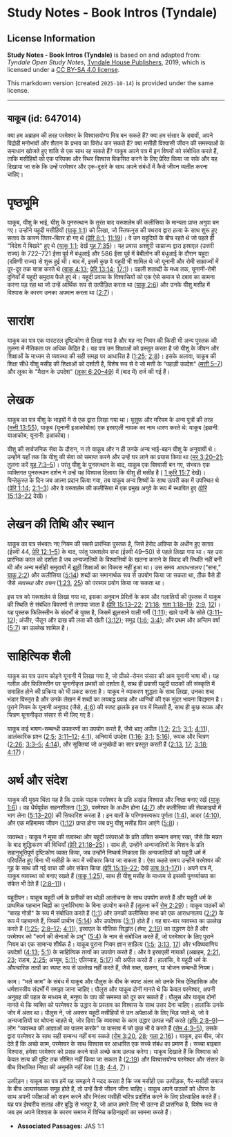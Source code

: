 # Study Notes - Book Intros (Tyndale)

## License Information

**Study Notes - Book Intros (Tyndale)** is based on and adapted from: _Tyndale Open Study Notes_, [Tyndale House Publishers](https://tyndaleopenresources.com/), 2019, which is licensed under a [CC BY-SA 4.0 license](https://creativecommons.org/licenses/by-sa/4.0/legalcode.en).

This markdown version (created `2025-10-14`) is provided under the same license.



--------------------------------

## याकूब (id: 647014)

क्या हम अब्राहम की तरह परमेश्वर के विश्वासयोग्य मित्र बन सकते हैं? क्या हम संसार के दबावों, अपने विद्रोही मनोभावों और शैतान के प्रभाव का विरोध कर सकते हैं? क्या मसीही विश्वासी जीवन की समस्याओं के समाधान खोजते हुए शांति से एक साथ रह सकते हैं? याकूब अपने पत्र में इन विषयों को संबोधित करते हैं, ताकि मसीहियों को एक परिपक्व और स्थिर विश्वास विकसित करने के लिए प्रेरित किया जा सके और यह दिखाया जा सके कि उन्हें परमेश्वर और एक\-दूसरे के साथ अपने संबंधों में कैसे जीवन व्यतीत करना चाहिए।

पृष्ठभूमि
=========

याकूब, यीशु के भाई, यीशु के पुनरुत्थान के तुरंत बाद यरूशलेम की कलीसिया के मान्यता प्राप्त अगुवा बन गए। उन्होंने यहूदी मसीहियों ([याकू 1:1](https://ref.ly/Jas1:1)) को लिखा, जो स्तिफनुस की पथराव द्वारा हत्या के साथ शुरू हुए सताव के कारण तितर\-बितर हो गए थे ([प्रेरि 8:1](https://ref.ly/Acts8:1); [11:19](https://ref.ly/Acts11:19))। वे उन यहूदियों के बीच रहते थे जो पहले ही "विदेश में बिखरे" हुए थे ([याकू 1:1](https://ref.ly/Jas1:1); देखें [यूह 7:35](https://ref.ly/John7:35))। यह प्रवास अश्शूरी साम्राज्य द्वारा इस्राएल (उत्तरी राज्य) के 722–721 ईसा पूर्व में बंधुआई और 586 ईसा पूर्व में बेबीलोन की बंधुआई के दौरान यहूदा (दक्षिणी राज्य) से शुरू हुई थी। बाद में, इसमें कुछ वे यहूदी भी शामिल थे जो यूनानी और रोमी साम्राज्यों में दूर\-दूर तक यात्रा करते थे ([याकू 4:13](https://ref.ly/Jas4:13); [प्रेरि 13:14](https://ref.ly/Acts13:14); [17:1](https://ref.ly/Acts17:1))। पहली शताब्दी के मध्य तक, यूनानी\-रोमी दुनियाँ में यहूदी समुदाय फैले हुए थे। यहूदी प्रवास के विश्वासियों को एक ऐसे समाज से दबाव का सामना करना पड़ रहा था जो उन्हें आर्थिक रूप से उत्पीड़ित करता था ([याकू 2:6](https://ref.ly/Jas2:6)) और उनके यीशु मसीह में विश्वास के कारण उनका अपमान करता था ([2:7](https://ref.ly/Jas2:7))।

सारांश
======

याकूब का पत्र एक पास्टरल दृष्टिकोण से लिखा गया है और यह नए नियम की किसी भी अन्य पुस्तक की तुलना में नैतिकता पर अधिक केंद्रित है। यह पत्र उन शिक्षाओं को प्रस्तुत करता है जो यीशु के जीवन और शिक्षाओं के माध्यम से व्यवस्था की सही समझ पर आधारित है ([1:25](https://ref.ly/Jas1:25); [2:8](https://ref.ly/Jas2:8))। इसके अलावा, याकूब की शिक्षा सीधे यीशु मसीह की शिक्षाओं को दर्शाती है, विशेष रूप से वे जो मत्ती के "पहाड़ी उपदेश" ([मत्ती 5–7](https://ref.ly/Matt5:1-Matt7:29)) और लूका के "मैदान के उपदेश" ([लूका 6:20–49](https://ref.ly/Luke6:20-Luke6:49)) में (बाद में) दर्ज की गई हैं।

लेखक
====

याकूब का पत्र यीशु के भाइयों में से एक द्वारा लिखा गया था। यूसुफ और मरियम के अन्य पुत्रों की तरह ([मत्ती 13:55](https://ref.ly/Matt13:55)), याकूब (यूनानी इआकोबोस) एक इस्राएली नायक का नाम धारण करते थे: याकूब (इब्रानी: याआकोब; यूनानी: इआकोब)।

यीशु की सार्वजनिक सेवा के दौरान, न तो याकूब और न ही उनके अन्य भाई\-बहन यीशु के अनुयायी थे। उन्होंने यहाँ तक कि यीशु की सेवा को समाप्त करने और उन्हें घर लाने का प्रयास किया था ([मर 3:20–21](https://ref.ly/Mark3:20-Mark3:21); तुलना करें [यूह 7:3–5](https://ref.ly/John7:3-John7:5))। परंतु यीशु के पुनरुत्थान के बाद, याकूब एक विश्वासी बन गए, संभवतः एक व्यक्तिगत पुनरुत्थान दर्शन ने उन्हें यह विश्वास दिलाया कि यीशु ही मसीह है ( [1 कुरि 15:7](https://ref.ly/1Cor15:7) देखें)। पिन्तेकुस्त के दिन जब आत्मा प्रदान किया गया, तब याकूब अन्य शिष्यों के साथ ऊपरी कक्ष में उपस्थित थे ([प्रेरि 1:14](https://ref.ly/Acts1:14); [2:1–3](https://ref.ly/Acts2:1-Acts2:3)) और वे यरूशलेम की कलीसिया में एक प्रमुख अगुवे के रूप में स्थापित हुए ([प्रेरि 15:13–22](https://ref.ly/Acts15:13-Acts15:22) देखें)।

लेखन की तिथि और स्थान
=====================

याकूब का पत्र संभवतः नए नियम की सबसे प्रारंभिक पुस्तक है, जिसे हेरोद अग्रिप्पा के अधीन हुए सताव (ईस्वी 44, [प्रेरि 12:1–5](https://ref.ly/Acts12:1-Acts12:5)) के बाद, परंतु यरूशलेम सभा (ईस्वी 49–50\) से पहले लिखा गया था। यह उस प्रारंभिक काल को दर्शाता है जब अन्यजातियों के विश्वासियों के खतना कराने के विवाद की स्थिति नहीं बनी थी और अन्य मसीही समुदायों में झूठी शिक्षाओं का विकास नहीं हुआ था। उस समय *आराधनालय* (“सभा,” [याकू 2:2](https://ref.ly/Jas2:2)) और कलीसिया ([5:14](https://ref.ly/Jas5:14)) शब्दों का समानार्थक रूप से उपयोग किया जा सकता था, ठीक वैसे ही जैसे *व्यवस्था* और *वचन* ([1:23](https://ref.ly/Jas1:23), [25](https://ref.ly/Jas1:25)) को परस्पर प्रयोग किया जा सकता था। 

इस पत्र को यरूशलेम से लिखा गया था, इसका अनुमान प्रेरितों के काम और गलातियों की पुस्तक में याकूब की स्थिति से संबंधित विवरणों से लगाया जाता है ([प्रेरि 15:13–22](https://ref.ly/Acts15:13-Acts15:22); [21:18](https://ref.ly/Acts21:18); [गला 1:18–19](https://ref.ly/Gal1:18-Gal1:19); [2:9](https://ref.ly/Gal2:9), [12](https://ref.ly/Gal2:12))। यह पुस्तक फिलिस्तीन के संदर्भों से युक्त है, जिसमें झुलसाने वाली गर्मी ([1:11](https://ref.ly/Jas1:11)); खारे पानी के सोते ([3:11–12](https://ref.ly/Jas3:11-Jas3:12)); अंजीर, जैतून और दाख की लता की खेती ([3:12](https://ref.ly/Jas3:12)); समुद्र ([1:6](https://ref.ly/Jas1:6); [3:4](https://ref.ly/Jas3:4)); और प्रथम और अन्तिम वर्षा ([5:7](https://ref.ly/Jas5:7)) का उल्लेख शामिल है।

साहित्यिक शैली
==============

याकूब का पत्र उत्तम कोइने यूनानी में लिखा गया है, जो ग्रीको\-रोमन संसार की आम यूनानी भाषा थी। यह गलील और फिलिस्तीन पर यूनानीकृत प्रभावों को दर्शाता है, साथ ही प्रवासी यहूदी पाठकों की संस्कृति में समाहित होने की प्रक्रिया को भी प्रकट करता है। याकूब ने व्याकरण शुद्धता के साथ लिखा, उनका शब्द भंडार विस्तृत है और उनके लेखन में शब्दों का लयबद्ध प्रवाह और ध्वनियों की एक सुंदर भावना विद्यमान है। पुराने नियम के यूनानी अनुवाद (जैसे, [4:6](https://ref.ly/Jas4:6)) की स्पष्ट झलकें इस पत्र में मिलती हैं, साथ ही कुछ रूपक और चित्रण यूनानीकृत संसार से भी लिए गए हैं।

याकूब कई भाषण\-सम्बन्धी उपकरणों का उपयोग करते हैं, जैसे भ्रातृ अपील ([1:2](https://ref.ly/Jas1:2); [2:1](https://ref.ly/Jas2:1); [3:1](https://ref.ly/Jas3:1); [4:11](https://ref.ly/Jas4:11)), आलंकारिक प्रश्न ([2:5](https://ref.ly/Jas2:5); [3:11–12](https://ref.ly/Jas3:11-Jas3:12); [4:1](https://ref.ly/Jas4:1)), अनिवार्य उपदेश ([1:16](https://ref.ly/Jas1:16); [3:1](https://ref.ly/Jas3:1); [5:16](https://ref.ly/Jas5:16)), रूपक और चित्रण ([2:26](https://ref.ly/Jas2:26); [3:3–5](https://ref.ly/Jas3:3-Jas3:5); [4:14](https://ref.ly/Jas4:14)), और सूक्तियां जो अनुच्छेदों का सार प्रस्तुत करती हैं ([2:13](https://ref.ly/Jas2:13), [17](https://ref.ly/Jas2:17); [3:18](https://ref.ly/Jas3:18); [4:17](https://ref.ly/Jas4:17))।

अर्थ और संदेश
=============

याकूब की मुख्य चिंता यह है कि उसके पाठक परमेश्वर के प्रति अखंड विश्वास और निष्ठा बनाए रखें ([याकू 1:6](https://ref.ly/Jas1:6))। वह धैर्यपूर्वक सहनशीलता ([1:3](https://ref.ly/Jas1:3)), परमेश्वर के अधीन होना ([4:7](https://ref.ly/Jas4:7)) और कलीसिया की सेवकाइयों में भाग लेना ([5:13–20](https://ref.ly/Jas5:13-Jas5:20)) की सिफारिश करता है। इन बातों के परिणामस्वरूप पूर्णता ([1:4](https://ref.ly/Jas1:4)), आदर ([4:10](https://ref.ly/Jas4:10)), और एक महिमामय जीवन ([1:12](https://ref.ly/Jas1:12)) प्राप्त होगा जब प्रभु यीशु मसीह फिर आएंगे ([5:8](https://ref.ly/Jas5:8))।

व्यवस्था। याकूब ने मूसा की व्यवस्था और यहूदी परंपराओं के प्रति उचित सम्मान बनाए रखा, जैसे कि मन्नत के बाद शुद्धिकरण की विधियाँ ([प्रेरि 21:18–25](https://ref.ly/Acts21:18-Acts21:25))। साथ ही, उन्होंने अन्यजातियों के मिशन के प्रति सहानुभूतिपूर्ण दृष्टिकोण व्यक्त किया, जब उन्होंने निष्कर्ष निकाला कि अन्यजातियों को यहूदी धर्म में परिवर्तित हुए बिना भी मसीही के रूप में स्वीकार किया जा सकता है। ऐसा कहते समय उन्होंने परमेश्वर की नूह के साथ की गई वाचा की ओर संकेत किया ([प्रेरि 15:19–22](https://ref.ly/Acts15:19-Acts15:22); देखें [उत्प 9:1–17](https://ref.ly/Gen9:1-Gen9:17)))। अपने पत्र में, याकूब व्यवस्था को बनाए रखते हैं ([याकू 1:25](https://ref.ly/Jas1:25)), साथ ही यीशु मसीह के माध्यम से इसकी पुनर्व्याख्या का संकेत भी देते हैं ([2:8–11](https://ref.ly/Jas2:8-Jas2:11))।

यहूदीपन। याकूब यहूदी धर्म के प्रतीकों का थोड़ी आलोचना के साथ उपयोग करते हैं और यहूदी धर्म के प्राथमिक पहचान चिह्नों का पुनर्परिभाषा के बिना उपयोग करते हैं (तुलना करें [रोम 2:29](https://ref.ly/Rom2:29))। याकूब पाठकों को "बारह गोत्रों" के रूप में संबोधित करते हैं ([1:1](https://ref.ly/Jas1:1)) और उनकी कलीसिया सभा को एक आराधनालय ([2:2](https://ref.ly/Jas2:2)) के रूप में पहचानते हैं, जिसमें प्राचीन ([5:14](https://ref.ly/Jas5:14)) और उपदेशक ([3:1](https://ref.ly/Jas3:1)) होते हैं। वह बार\-बार व्यवस्था का उल्लेख करते हैं ([1:25](https://ref.ly/Jas1:25); [2:8–12](https://ref.ly/Jas2:8-Jas2:12); [4:11](https://ref.ly/Jas4:11)), इस्राएल के मौलिक सिद्धांत (*शेमा*, [2:19](https://ref.ly/Jas2:19)) का उद्धरण देते हैं और परमेश्वर को "स्वर्ग की सेनाओं के प्रभु" ([5:4](https://ref.ly/Jas5:4)) के नाम से संबोधित करते हैं, जो परमेश्वर के लिए पुराने नियम का एक सामान्य शीर्षक है। याकूब पुराना नियम ज्ञान साहित्य ([1:5](https://ref.ly/Jas1:5); [3:13](https://ref.ly/Jas3:13), [17](https://ref.ly/Jas3:17)) और भविष्यवाणिय उपदेशों ([4:13](https://ref.ly/Jas4:13); [5:1](https://ref.ly/Jas5:1)) के साहित्यिक तत्वों का उपयोग करते हैं। और वे इस्राएली नायकों (अब्राहम, [2:21](https://ref.ly/Jas2:21), [23](https://ref.ly/Jas2:23); राहाब, [2:25](https://ref.ly/Jas2:25); अय्यूब, [5:11](https://ref.ly/Jas5:11); एलिय्याह, [5:17](https://ref.ly/Jas5:17)) की अपील करते हैं। हालांकि, वे यहूदी धर्म के औपचारिक तत्वों का स्पष्ट रूप से उल्लेख नहीं करते हैं, जैसे सब्त, खतना, या भोजन सम्बन्धी नियम।

काम। “भले काम” के संबंध में याकूब और पौलुस के बीच के स्पष्ट अंतर को उनके भिन्न ऐतिहासिक और धर्मशास्त्रीय संदर्भों में समझा जाना चाहिए। पौलुस और याकूब दोनों मानते थे कि केवल परमेश्वर, अपनी अनुग्रह की पहल के माध्यम से, मनुष्य के पाप की समस्या को दूर कर सकते हैं। पौलुस और याकूब दोनों मानते थे कि व्यक्ति को परमेश्वर के उद्धार के प्रस्ताव का विश्वास के साथ उत्तर देना चाहिए। हालांकि उनके जोर में अंतर था। पौलुस ने, जो अक्सर यहूदी मसीहियों से उन अपेक्षाओं के लिए भिड़ जाते थे, जो वे अन्यजातियों पर थोपना चाहते थे, जोर दिया कि व्यवस्था के काम उद्धार उत्पन्न नहीं करते ([इफि 2:8–9](https://ref.ly/Eph2:8-Eph2:9))—लोग "व्यवस्था की आज्ञाओं का पालन करके" या वास्तव में जो कुछ भी वे करते हैं ([रोम 4:3–5](https://ref.ly/Rom4:3-Rom4:5)), उसके द्वारा परमेश्वर के साथ सही सम्बन्ध नहीं बना सकते ([रोम 3:20](https://ref.ly/Rom3:20), [28](https://ref.ly/Rom3:28); [गला 2:16](https://ref.ly/Gal2:16))। याकूब, इस बीच, जोर देते हैं कि अच्छे काम, परमेश्वर के साथ विश्वास पर आधारित एक सच्चे संबंध का प्रमाण हैं। सच्चा बाइबल विश्वास, हमेशा परमेश्वर को प्रसन्न करने वाले अच्छे काम उत्पन्न करेगा। याकूब दिखाते हैं कि विश्वास को केवल सत्य की पुष्टि तक सीमित नहीं किया जा सकता है ([2:19](https://ref.ly/Jas2:19)) और विश्वासयोग्य परमेश्वर और संसार के बीच विभाजित निष्ठा की अनुमति नहीं देता ([1:8](https://ref.ly/Jas1:8); [4:4](https://ref.ly/Jas4:4), [7](https://ref.ly/Jas4:7))।

उत्पीड़न। याकूब का पत्र हमें यह समझने में मदद करता है कि जब मसीही एक उत्पीड़क, गैर\-मसीही समाज के बीच अल्पसंख्यक समूह होते हैं, तो उन्हें कैसे जीवन जीना चाहिए। याकूब अपने पाठकों को धीरज के साथ अपनी परीक्षाओं को सहन करने और निरंतर मसीही चरित्र प्रदर्शित करने के लिए प्रोत्साहित करते हैं। यह पत्र ईश्वरीय सलाह और बुद्धि से भरपूर है, जो आज हमारे लिए भी उतना ही प्रासंगिक है, विशेष रूप से जब हम अपने विश्वास के कारण समाज में विभिन्न कठिनाइयों का सामना करते हैं।

* **Associated Passages:** JAS 1:1

